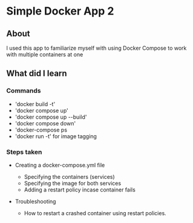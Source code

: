 # Simple Docker App 2

## About

I used this app to familiarize myself with using Docker Compose to work with multiple containers at one

## What did I learn


### Commands

- 'docker build -t'
- 'docker compose up'
- 'docker compose up --build'
- 'docker compose down'
- 'docker-compose ps
- 'docker run -t' for image tagging

### Steps taken

- Creating a docker-compose.yml file
  - Specifying the containers (services)
  - Specifying the image for both services
  - Adding a restart policy incase container fails

- Troubleshooting
  - How to restart a crashed container using restart policies.
